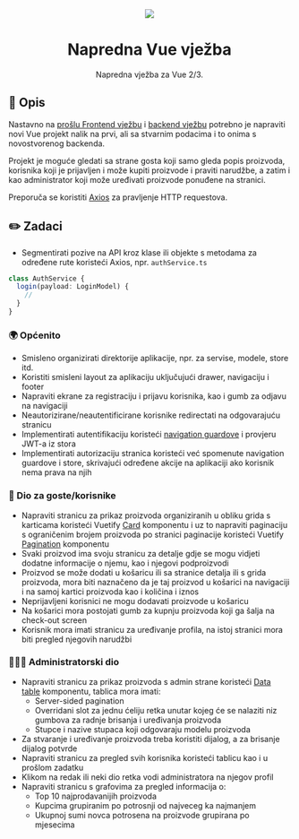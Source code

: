 <div align="center">
  <img src="https://user-images.githubusercontent.com/36193643/205978239-f29e0f55-a561-4b90-931c-066045662f9b.png" />
</div>

<h1 align=center>Napredna Vue vježba</h1>
<p align=center>Napredna vježba za Vue 2/3.</p>

## 📑 Opis

Nastavno na [prošlu Frontend vježbu](https://github.com/MatijaNovosel/vue-vjezba) i [backend vježbu](https://github.com/mosurovicdanilo/EKupi.King) potrebno je napraviti novi Vue projekt nalik na prvi, ali sa stvarnim podacima i to onima s novostvorenog backenda.

Projekt je moguće gledati sa strane gosta koji samo gleda popis proizvoda, korisnika koji je prijavljen i može kupiti proizvode i praviti narudžbe, a zatim i kao administrator koji može uređivati proizvode ponuđene na stranici.

Preporuča se koristiti [Axios](https://github.com/axios/axios) za pravljenje HTTP requestova.

## ✏️ Zadaci

- Segmentirati pozive na API kroz klase ili objekte s metodama za određene rute koristeći Axios, npr. `authService.ts`

```typescript
class AuthService {
  login(payload: LoginModel) {
    //
  }
}
```

### 🌍 Općenito

- Smisleno organizirati direktorije aplikacije, npr. za servise, modele, store itd.
- Koristiti smisleni layout za aplikaciju uključujući drawer, navigaciju i footer
- Napraviti ekrane za registraciju i prijavu korisnika, kao i gumb za odjavu na navigaciji
- Neautorizirane/neautentificirane korisnike redirectati na odgovarajuću stranicu
- Implementirati autentifikaciju koristeći [navigation guardove](https://router.vuejs.org/guide/advanced/navigation-guards.html) i provjeru JWT-a iz stora
- Implementirati autorizaciju stranica koristeći već spomenute navigation guardove i store, skrivajući određene akcije na aplikaciji ako korisnik nema prava na njih

### 👤 Dio za goste/korisnike

- Napraviti stranicu za prikaz proizvoda organiziranih u obliku grida s karticama koristeći Vuetify [Card](https://vuetifyjs.com/en/components/cards/) komponentu i uz to napraviti paginaciju s ograničenim brojem proizvoda po stranici paginacije koristeći Vuetify [Pagination](https://vuetifyjs.com/en/components/paginations/) komponentu
- Svaki proizvod ima svoju stranicu za detalje gdje se mogu vidjeti dodatne informacije o njemu, kao i njegovi podproizvodi
- Proizvod se može dodati u košaricu ili sa stranice detalja ili s grida proizvoda, mora biti naznačeno da je taj proizvod u košarici na navigaciji i na samoj kartici proizvoda kao i količina i iznos
- Neprijavljeni korisnici ne mogu dodavati proizvode u košaricu
- Na košarici mora postojati gumb za kupnju proizvoda koji ga šalja na check-out screen
- Korisnik mora imati stranicu za uređivanje profila, na istoj stranici mora biti pregled njegovih narudžbi

### 👮🏽‍♂️ Administratorski dio

- Napraviti stranicu za prikaz proizvoda s admin strane koristeći [Data table](https://vuetifyjs.com/en/components/data-tables/) komponentu, tablica mora imati:
  - Server-sided pagination
  - Overridani slot za jednu ćeliju retka unutar kojeg će se nalaziti niz gumbova za radnje brisanja i uređivanja proizvoda
  - Stupce i nazive stupaca koji odgovaraju modelu proizvoda
- Za stvaranje i uređivanje proizvoda treba koristiti dijalog, a za brisanje dijalog potvrde
- Napraviti stranicu za pregled svih korisnika koristeći tablicu kao i u prošlom zadatku
- Klikom na redak ili neki dio retka vodi administratora na njegov profil
- Napraviti stranicu s grafovima za pregled informacija o:
  - Top 10 najprodavanijih proizvoda
  - Kupcima grupiranim po potrosnji od najveceg ka najmanjem
  - Ukupnoj sumi novca potrosena na proizvode grupirana po mjesecima
